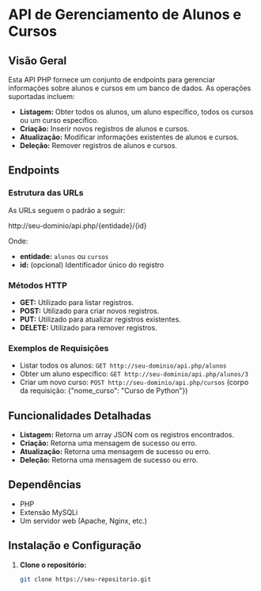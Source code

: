 # API de Gerenciamento de Alunos e Cursos

## Visão Geral
Esta API PHP fornece um conjunto de endpoints para gerenciar informações sobre alunos e cursos em um banco de dados. As operações suportadas incluem:

* **Listagem:** Obter todos os alunos, um aluno específico, todos os cursos ou um curso específico.
* **Criação:** Inserir novos registros de alunos e cursos.
* **Atualização:** Modificar informações existentes de alunos e cursos.
* **Deleção:** Remover registros de alunos e cursos.

## Endpoints
### Estrutura das URLs
As URLs seguem o padrão a seguir:

http://seu-dominio/api.php/{entidade}/{id}

Onde:
* **entidade:** `alunos` ou `cursos`
* **id:** (opcional) Identificador único do registro

### Métodos HTTP
* **GET:** Utilizado para listar registros.
* **POST:** Utilizado para criar novos registros.
* **PUT:** Utilizado para atualizar registros existentes.
* **DELETE:** Utilizado para remover registros.

### Exemplos de Requisições
* Listar todos os alunos: `GET http://seu-dominio/api.php/alunos`
* Obter um aluno específico: `GET http://seu-dominio/api.php/alunos/3`
* Criar um novo curso: `POST http://seu-dominio/api.php/cursos` (corpo da requisição: {"nome_curso": "Curso de Python"})

## Funcionalidades Detalhadas
* **Listagem:** Retorna um array JSON com os registros encontrados.
* **Criação:** Retorna uma mensagem de sucesso ou erro.
* **Atualização:** Retorna uma mensagem de sucesso ou erro.
* **Deleção:** Retorna uma mensagem de sucesso ou erro.

## Dependências
* PHP
* Extensão MySQLi
* Um servidor web (Apache, Nginx, etc.)

## Instalação e Configuração
1. **Clone o repositório:**
   ```bash
   git clone https://seu-repositorio.git
